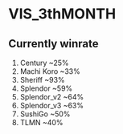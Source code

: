 ﻿# VIS_3thMONTH
## Currently winrate
1. Century ~25%
2. Machi Koro ~33%
3. Sheriff ~93%
4. Splendor ~59%
5. Splendor_v2 ~64%
6. Splendor_v3 ~63%
7. SushiGo ~50%
8. TLMN ~40%
